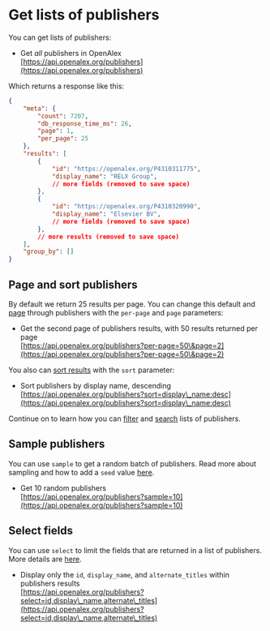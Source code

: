 # Get lists of publishers

You can get lists of publishers:

* Get _all_ publishers in OpenAlex\
  [https://api.openalex.org/publishers](https://api.openalex.org/publishers)

Which returns a response like this:

```json
{
    "meta": {
        "count": 7207,
        "db_response_time_ms": 26,
        "page": 1,
        "per_page": 25
    },
    "results": [
        {
            "id": "https://openalex.org/P4310311775",
            "display_name": "RELX Group",
            // more fields (removed to save space)
        },
        {
            "id": "https://openalex.org/P4310320990",
            "display_name": "Elsevier BV",
            // more fields (removed to save space)
        },
        // more results (removed to save space)
    ],
    "group_by": []
}
```

## Page and sort publishers

By default we return 25 results per page. You can change this default and [page](../../the-api/get-lists-of-entities/paging.md) through publishers with the `per-page` and `page` parameters:

* Get the second page of publishers results, with 50 results returned per page\
  [https://api.openalex.org/publishers?per-page=50\&page=2](https://api.openalex.org/publishers?per-page=50\&page=2)

You also can [sort results](../../the-api/get-lists-of-entities/sort-entity-lists.md) with the `sort` parameter:

* Sort publishers by display name, descending\
  [https://api.openalex.org/publishers?sort=display\_name:desc](https://api.openalex.org/publishers?sort=display\_name:desc)

Continue on to learn how you can [filter](../../the-api/filters/filter-publishers.md) and [search](search-publishers.md) lists of publishers.

## Sample publishers

You can use `sample` to get a random batch of publishers. Read more about sampling and how to add a `seed` value [here](../../the-api/get-lists-of-entities/sample-entity-lists.md).

* Get 10 random publishers\
  [https://api.openalex.org/publishers?sample=10](https://api.openalex.org/publishers?sample=10)

## Select fields

You can use `select` to limit the fields that are returned in a list of publishers. More details are [here](../../the-api/get-lists-of-entities/select-fields.md).

* Display only the `id`, `display_name`, and `alternate_titles` within publishers results\
  [https://api.openalex.org/publishers?select=id,display\_name,alternate\_titles](https://api.openalex.org/publishers?select=id,display\_name,alternate\_titles)
